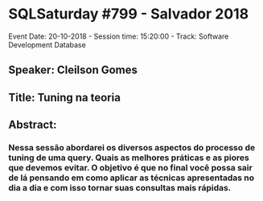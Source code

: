 # SQLSaturday #799 - Salvador 2018
Event Date: 20-10-2018 - Session time: 15:20:00 - Track: Software Development  Database
## Speaker: Cleilson Gomes
## Title: Tuning na teoria
## Abstract:
### Nessa sessão abordarei os diversos aspectos do processo de tuning de uma query. Quais as melhores práticas e as piores que devemos evitar. O objetivo é que no final você possa sair de lá pensando em como aplicar as técnicas apresentadas no dia a dia e com isso tornar suas consultas mais rápidas.
